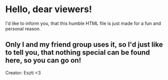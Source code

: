# Hello, dear viewers!

I'd like to inform you, that this humble HTML file is just made for a fun and personal reason. 

Only I and my friend group uses it, so I'd just like to tell you, that nothing special can be found here, so you can go on!
---
Creator: Eszti <3
